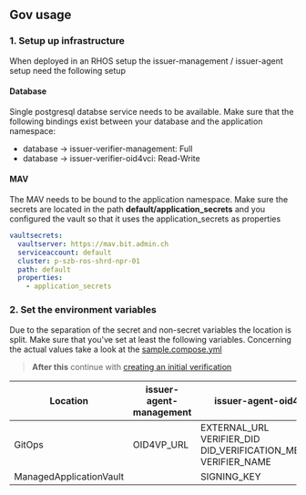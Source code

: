 <!--
SPDX-FileCopyrightText: 2025 Swiss Confederation

SPDX-License-Identifier: MIT
-->

## Gov usage
### 1. Setup up infrastructure
When deployed in an RHOS setup the issuer-management / issuer-agent setup need the following setup
#### Database
Single postgresql databse service needs to be available. Make sure that the following bindings exist between your database and the application namespace:
- database -> issuer-verifier-management: Full
- database -> issuer-verifier-oid4vci: Read-Write
#### MAV
The MAV needs to be bound to the application namespace. Make sure the secrets are located in the path **default/application_secrets**
and you configured the vault so that it uses the application_secrets as properties
```yaml
vaultsecrets:
  vaultserver: https://mav.bit.admin.ch
  serviceaccount: default
  cluster: p-szb-ros-shrd-npr-01
  path: default
  properties:
    - application_secrets
``` 
### 2. Set the environment variables
Due to the separation of the secret and non-secret variables the location is split. Make sure that you've set at least the following variables.
Concerning the actual values take a look at the [sample.compose.yml](sample.compose.yml)

> **After this** continue with [creating an initial verification](README.md#2-creating-a-verification)

| Location                | issuer-agent-management | issuer-agent-oid4vci                                                        |
|-------------------------|-------------------------|-----------------------------------------------------------------------------|
| GitOps                  | OID4VP_URL              | EXTERNAL_URL<br/>VERIFIER_DID<br/>DID_VERIFICATION_METHOD<br/>VERIFIER_NAME |
| ManagedApplicationVault |                         | SIGNING_KEY                                                                 |
